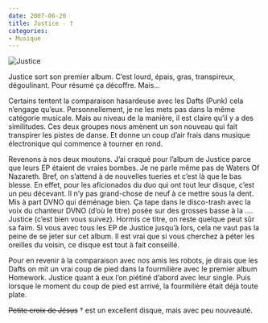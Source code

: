 ```yaml
---
date: 2007-06-20
title: Justice - †
categories:
- Musique
---
```

 <img src="https://dlgjp9x71cipk.cloudfront.net/2007/06/justice.png" alt="Justice" />

Justice sort son premier album. C’est lourd, épais, gras, transpireux, dégoulinant. Pour résumé ça décoffre. Mais...

<!--more-->

Certains tentent la comparaison hasardeuse avec les Dafts (Punk) cela n’engage qu’eux. Personnellement, je ne les mets pas dans la même catégorie musicale. Mais au niveau de la manière, il est claire qu’il y a des similitudes. Ces deux groupes nous amènent un son nouveau qui fait transpirer les pistes de danse. Et donne un coup d’air frais dans musique électronique qui commence à tourner en rond.

Revenons à nos deux moutons.
J’ai craqué pour l’album de Justice parce que leurs EP étaient de vraies bombes. Je ne parle même pas de Waters Of Nazareth. Bref, on s’attend à de nouvelles tueries et c’est là que le bas blesse. En effet, pour les aficionados du duo qui ont tout leur disque, c’est un peu décevant. Il n’y pas grand-chose de neuf à ce mettre sous la dent. Mis à part DVNO qui déménage bien. Ça tape dans le disco-trash avec la voix du chanteur DVNO (d’où le titre) posée sur des grosses basse à la .... Justice (c’est bien vous suivez). Hormis ce titre, on reste quelque peut sûr sa faim.
Si vous avec tous les EP de Justice jusqu’à lors, cela ne vaut pas la peine de se jeter sur cet album. Il est vrai que si vous cherchez à péter les oreilles du voisin, ce disque est tout à fait conseillé.

Pour en revenir à la comparaison avec nos amis les robots, je dirais que les Dafts on mit un vrai coup de pied dans la fourmilière avec le premier album Homework. Justice quant à eux l’on piétiné d’abord avec leur single. Puis lorsque le moment du coup de pied est arrivé, la fourmilière était déjà toute plate.

<strike>Petite croix de Jésus</strike> † est un excellent disque, mais avec peu nouveauté.
